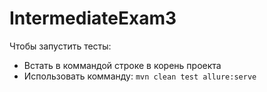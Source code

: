 # IntermediateExam3

Чтобы запустить тесты:
- Встать в коммандой строке в корень проекта
- Использовать комманду: ``mvn clean test allure:serve``
